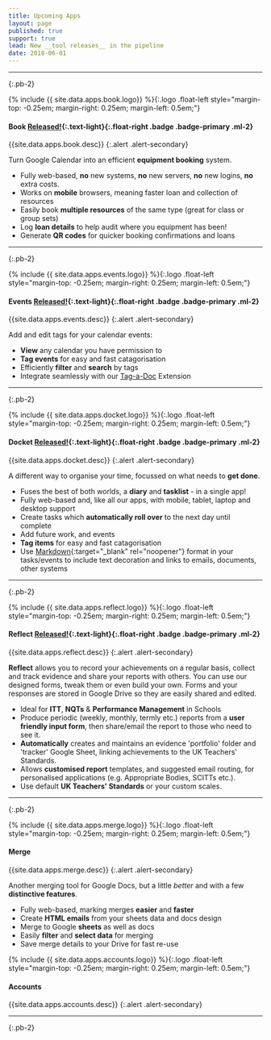 ```yaml
---
title: Upcoming Apps
layout: page
published: true
support: true
lead: New __tool releases__ in the pipeline
date: 2018-06-01
---
```


* * *
{:.pb-2}

{% include {{ site.data.apps.book.logo}} %}{:.logo .float-left style="margin-top: -0.25em; margin-right: 0.25em;  margin-left: 0.5em;"}

#### Book __[Released!](/book){:.text-light}__{:.float-right .badge .badge-primary .ml-2}

{{site.data.apps.book.desc}}
{:.alert .alert-secondary}

Turn Google Calendar into an efficient __equipment booking__ system.

+ Fully web-based, __no__ new systems, __no__ new servers, __no__ new logins, __no__ extra costs.
+ Works on __mobile__ browsers, meaning faster loan and collection of resources
+ Easily book __multiple resources__ of the same type (great for class or group sets)
+ Log __loan details__ to help audit where you equipment has been!
+ Generate __QR codes__ for quicker booking confirmations and loans

* * *
{:.pb-2}

{% include {{ site.data.apps.events.logo}} %}{:.logo .float-left style="margin-top: -0.25em; margin-right: 0.25em; margin-left: 0.5em;"}

#### Events __[Released!](/events){:.text-light}__{:.float-right .badge .badge-primary .ml-2}

{{site.data.apps.events.desc}}
{:.alert .alert-secondary}

Add and edit tags for your calendar events:

+ __View__ any calendar you have permission to
+ __Tag events__ for easy and fast catagorisation
+ Efficiently __filter__ and __search__ by tags
+ Integrate seamlessly with our [Tag-a-Doc](/extensions/tag-a-doc) Extension

* * *
{:.pb-2}

{% include {{ site.data.apps.docket.logo}} %}{:.logo .float-left style="margin-top: -0.25em; margin-right: 0.25em; margin-left: 0.5em;"}

#### Docket __[Released!](/docket){:.text-light}__{:.float-right .badge .badge-primary .ml-2}

{{site.data.apps.docket.desc}}
{:.alert .alert-secondary}

A different way to organise your time, focussed on what needs to __get done__.

+ Fuses the best of both worlds, a __diary__ and __tasklist__ - in a single app!
+ Fully web-based and, like all our apps, with mobile, tablet, laptop and desktop support
+ Create tasks which __automatically roll over__ to the next day until complete
+ Add future work, and events
+ __Tag items__ for easy and fast catagorisation
+ Use [Markdown](https://www.markdownguide.org/){:target="_blank" rel="noopener"} format in your tasks/events to include text decoration and links to emails, documents, other systems

* * *
{:.pb-2}

{% include {{ site.data.apps.reflect.logo}} %}{:.logo .float-left style="margin-top: -0.25em; margin-right: 0.25em; margin-left: 0.5em;"}

#### Reflect __[Released!](/reflect){:.text-light}__{:.float-right .badge .badge-primary .ml-2}

{{site.data.apps.reflect.desc}}
{:.alert .alert-secondary}

__Reflect__ allows you to record your achievements on a regular basis, collect and track evidence and share your reports with others. You can use our designed forms, tweak them or even build your own. Forms and your responses are stored in Google Drive so they are easily shared and edited.

+ Ideal for __ITT__, __NQTs__ & __Performance Management__ in Schools
+ Produce periodic (weekly, monthly, termly etc.) reports from a __user friendly input form__, then share/email the report to those who need to see it.
+ __Automatically__ creates and maintains an evidence 'portfolio' folder and 'tracker' Google Sheet, linking achievements to the UK Teachers' Standards.
+ Allows __customised report__ templates, and suggested email routing, for personalised applications (e.g. Appropriate Bodies, SCITTs etc.).
+ Use default __UK Teachers' Standards__ or your custom scales.

* * *
{:.pb-2}

{% include {{ site.data.apps.merge.logo}} %}{:.logo .float-left style="margin-top: -0.25em; margin-right: 0.25em; margin-left: 0.5em;"}

#### Merge

{{site.data.apps.merge.desc}}
{:.alert .alert-secondary}

Another merging tool for Google Docs, but a little _better_ and with a few __distinctive features__.

+ Fully web-based, marking merges __easier__ and __faster__
+ Create __HTML emails__ from your sheets data and docs design
+ Merge to Google __sheets__ as well as docs
+ Easily __filter__ and __select data__ for merging
+ Save merge details to your Drive for fast re-use

{% include {{ site.data.apps.accounts.logo}} %}{:.logo .float-left style="margin-top: -0.25em; margin-right: 0.25em; margin-left: 0.5em;"}

#### Accounts

{{site.data.apps.accounts.desc}}
{:.alert .alert-secondary}

* * *
{:.pb-2}